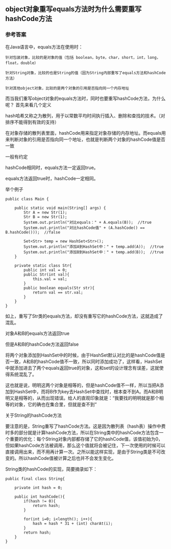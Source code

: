
## object对象重写equals方法时为什么需要重写hashCode方法

### 参考答案

在Java语言中，equals方法在使用时：

    针对包装对象，比较的是对象的值（包括 boolean，byte，char，short，int，long，float，double）

    针对String对象，比较的也是String的值（因为String内部重写了equals方法和hashCode方法）

    针对其他object对象，比较的是两个对象的引用是否指向同一个内存地址


而当我们重写object对象的equals方法时，同时也要重写hashCode方法，为什么呢？ 首先来看几个定义


hash哈希又称之为散列，用于以常数平均时间执行插入、删除和查找的技术。（对排序不能得到有效的支持）

在对象存储的散列表里面，hashCode用来指定对象存储的内存地址。而equals用来判断对象的引用是否指向同一个地址，也就是判断两个对象的hashCode值是否一致



一般有约定

hashCode相同时，equals方法一定返回true。

equals方法返回true时，hashCode一定相同。


举个例子

    public class Main {  
          
        public static void main(String[] args) {  
            Str A = new Str(1);  
            Str B = new Str(1);  
            System.out.println("对比equals：" + A.equals(B));  //true  
            System.out.println("对比hashCode值" + (A.hashCode() == B.hashCode()));  //false  
              
            Set<Str> temp = new HashSet<Str>();  
            System.out.println("添加A到HashSet中：" + temp.add(A));  //true  
            System.out.println("添加B到HashSet中：" + temp.add(B));  //true  
        }  
          
        private static class Str{  
            public int val = 0;  
            public Str(int val){  
                this.val = val;  
            }  
            public boolean equals(Str str){  
                return val == str.val;  
            }  
        }  
    }  


如上，重写了Str类的equals方法，却没有重写它的hashCode方法，这就造成了混乱。

对象A和B的equals方法返回true

但是A和B的hashCode方法返回false


将两个对象添加到HashSet中的时候，由于HashSet默认对比的是hashCode值是否一致，A和B的hashCode值不一致，所以同时添加成功了，这样看，HashSet中就添加进去了两个equals返回true的对象，这和set的设计理念有误差，这就使得系统混乱了。

这也就是说，明明这两个对象是相等的，但是hashCode值不一样，所以当把A添加到HashSet中，而将B作为key去HashSet中查找时，根本查不到A。而A和B明明又是相等的，从而出现错误。给人的直观印象就是：“我要找的明明就是那个相等的对象，它的确也在集合里，但就是查不到”


关于String的hashCode方法

要注意的是，String重写了hashCode方法。这是因为散列表（hash表）操作中费时多的部分就是计算hashCode方法，所以在String类中的hashCode方法包含一个重要的优化：每个String对象内部都存储了它的hashCode值，该值初始为0，但如果hashCode方法被调用，那么这个值就将会被记住，下一次使用的时候可以直接调用出来，而不用再计算一次。之所以能这样实现，是由于String类是不可改变的。所以hashCode值被计算之后也并不会发生变化。

String类的hashCode的实现，简要摘录如下：

    public final class String{  
          
        private int hash = 0;  
          
        public int hashCode(){  
            if(hash != 0){  
                return hash;  
            }  
              
            for(int i=0; i<length(); i++){  
                hash = hash * 31 + (int) charAt(i);  
            }  
            return hash;  
        }  
    }  
